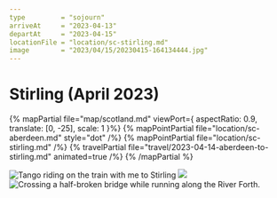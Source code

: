 ```yaml
---
type         = "sojourn"
arriveAt     = "2023-04-13"
departAt     = "2023-04-15"
locationFile = "location/sc-stirling.md"
image        = "2023/04/15/20230415-164134444.jpg"
---
```


# Stirling (April 2023)

{% mapPartial file="map/scotland.md" viewPort={ aspectRatio: 0.9, translate: [0, -25], scale: 1 }%}
  {% mapPointPartial file="location/sc-aberdeen.md" style="dot" /%}
  {% mapPointPartial file="location/sc-stirling.md" /%}
  {% travelPartial file="travel/2023-04-14-aberdeen-to-stirling.md" animated=true /%}
{% /mapPartial %}

![Tango riding on the train with me to Stirling](2023/04/15/20230415-103509091.jpg)
![](2023/04/15/20230415-164134444.jpg)
![Crossing a half-broken bridge while running along the River Forth.](2023/04/15/20230415-174351587.jpg)
